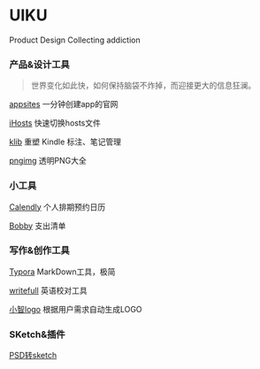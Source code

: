 # UIKU
Product Design Collecting addiction

### 产品&设计工具

> 世界变化如此快，如何保持脑袋不炸掉，而迎接更大的信息狂澜。

[appsites](http://appsites.io/)  一分钟创建app的官网

[iHosts](https://toolinbox.net/) 快速切换hosts文件

[klib](https://toolinbox.net/Klib/)  重塑 Kindle 标注、笔记管理

[pngimg](http://pngimg.com/) 透明PNG大全


### 小工具

[Calendly](https://calendly.com) 个人排期预约日历

[Bobby](http://www.bobbyapp.co/) 支出清单

### 写作&创作工具

[Typora](https://typora.io/) MarkDown工具，极简

[writefull](http://www.writefullapp.com/) 英语校对工具

[小智logo](http://xzlogo.com/) 根据用户需求自动生成LOGO

### SKetch&插件

[PSD转sketch](https://avocode.com/convert-psd-to-sketch) 


